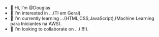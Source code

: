 - 👋 Hi, I’m @Douglas
- 👀 I’m interested in ...(TI em Geral).
- 🌱 I’m currently learning ...(HTML,CSS,JavaScript),(Machine Learning para Iniciantes na AWS).
- 💞️ I’m looking to collaborate on ...(!!!!).
  

<!---
DouglasPolicarpoSeverino/DouglasPolicarpoSeverino is a ✨ special ✨ repository because its `README.md` (this file) appears on your GitHub profile.
You can click the Preview link to take a look at your changes.
--->
